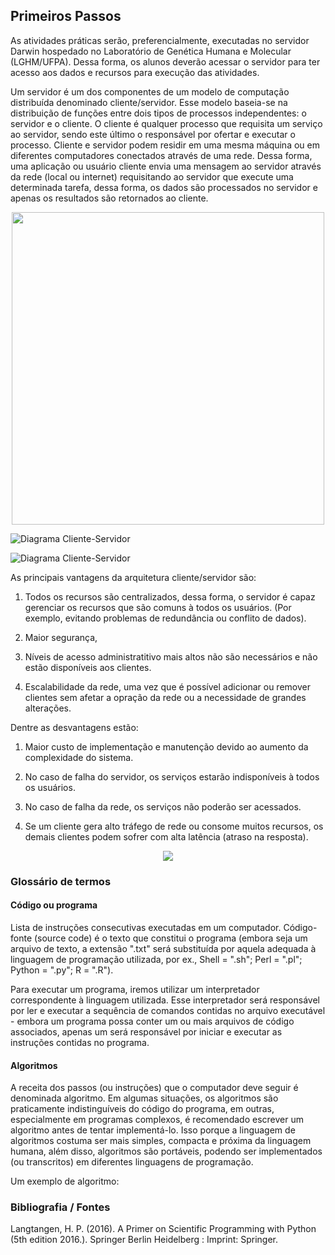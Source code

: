 




## Primeiros Passos

As atividades práticas serão, preferencialmente, executadas no servidor Darwin hospedado no Laboratório de Genética Humana e Molecular (LGHM/UFPA). Dessa forma, os alunos deverão acessar o servidor para ter acesso aos dados e recursos para execução das atividades.

Um servidor é um dos componentes de um modelo de computação distribuída denominado cliente/servidor. Esse modelo baseia-se na distribuição de funções entre dois tipos de processos independentes: o servidor e o cliente. O cliente é qualquer processo que requisita um serviço ao servidor, sendo este último o responsável por ofertar e executar o processo. Cliente e servidor podem residir em uma mesma máquina ou em diferentes computadores conectados através de uma rede. Dessa forma, uma aplicação ou usuário cliente envia uma mensagem ao servidor através da rede (local ou internet) requisitando ao servidor que execute uma determinada tarefa, dessa forma, os dados são processados no servidor e apenas os resultados são retornados ao cliente.

<p align="center">
<img src="C:\Users\jwojw\Dropbox\Scripts\yed\client_server.png" width="500"/>
</p>

![Diagrama Cliente-Servidor](C:\Users\jwojw\Dropbox\Scripts\yed\client_server.png)

![Diagrama Cliente-Servidor](C:/Users/jwojw/OneDrive/Imagens/client_server.png)


As principais vantagens da arquitetura cliente/servidor são:

1) Todos os recursos são centralizados, dessa forma, o servidor é capaz gerenciar os recursos que são comuns à todos os usuários. (Por exemplo, evitando problemas de redundância ou conflito de dados).

2) Maior segurança, 

3) Níveis de acesso administratitivo mais altos não são necessários e não estão disponíveis aos clientes.

4) Escalabilidade da rede, uma vez que é possível adicionar ou remover clientes sem afetar a opração da rede ou a necessidade de grandes alterações.

Dentre as desvantagens estão:

1) Maior custo de implementação e manutenção devido ao aumento da complexidade do sistema.

2) No caso de falha do servidor, os serviços estarão indisponíveis à todos os usuários.

3) No caso de falha da rede, os serviços não poderão ser acessados.

4) Se um cliente gera alto tráfego de rede ou consome muitos recursos, os demais clientes podem sofrer com alta latência (atraso na resposta).

<p align="center">
<img src="C:\Users\jwojw\Dropbox\Scripts\yed\hpc.png">
</p>


### Glossário de termos

#### Código ou programa

Lista de instruções consecutivas executadas em um computador. Código-fonte (source code) é o texto que constitui o programa (embora seja um arquivo de texto, a extensão ".txt" será substituída por aquela adequada à linguagem de programação utilizada, por ex., Shell = ".sh"; Perl = ".pl"; Python = ".py"; R = ".R").

Para executar um programa, iremos utilizar um interpretador correspondente à linguagem utilizada. Esse interpretador será responsável por ler e executar a sequência de comandos contidas no arquivo executável - embora um programa possa conter um ou mais arquivos de código associados, apenas um será responsável por iniciar e executar as instruções contidas no programa.

#### Algoritmos

A receita dos passos (ou instruções) que o computador deve seguir é denominada algoritmo. Em algumas situações, os algoritmos são praticamente indistinguíveis do código do programa, em outras, especialmente em programas complexos, é recomendado escrever um algoritmo antes de tentar implementá-lo. Isso porque a linguagem de algoritmos costuma ser mais simples, compacta e próxima da linguagem humana, além disso, algoritmos são portáveis, podendo ser implementados (ou transcritos) em diferentes linguagens de programação.

Um exemplo de algoritmo:











### Bibliografia / Fontes

Langtangen, H. P. (2016). A Primer on Scientific Programming with Python (5th edition 2016.). Springer Berlin Heidelberg : Imprint: Springer.


